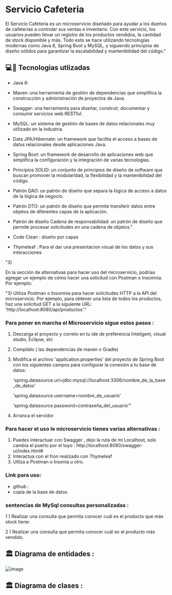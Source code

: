 # Servicio Cafeteria


El Servicio Cafetería es un microservicio diseñado para ayudar a los dueños de cafeterías a controlar sus ventas e inventario. Con este servicio, los usuarios pueden llevar un registro de los productos vendidos, la cantidad de stock disponible y más. Todo esto se hace utilizando tecnologías modernas como Java 8, Spring Boot y MySQL, y siguiendo principios de diseño sólidos para garantizar la escalabilidad y mantenibilidad del código."



## 💻:construction_worker: Tecnologias utlizadas 

- Java 8: 

- Maven: una herramienta de gestión de dependencias que simplifica la construcción y administración de proyectos de Java.

- Swagger: una herramienta para diseñar, construir, documentar y consumir servicios web RESTful.

- MySQL: un sistema de gestión de bases de datos relacionales muy utilizado en la industria.

- Data JPA/Hibernate: un framework que facilita el acceso a bases de datos relacionales desde aplicaciones Java.

- Spring Boot: un framework de desarrollo de aplicaciones web que simplifica la configuración y la integración de varias tecnologías.

- Principios SOLID: un conjunto de principios de diseño de software que buscan promover la modularidad, la flexibilidad y la mantenibilidad del código.

- Patrón DAO: un patrón de diseño que separa la lógica de acceso a datos de la lógica de negocio.

- Patrón DTO: un patrón de diseño que permite transferir datos entre objetos de diferentes capas de la aplicación.

- Patrón de diseño Cadena de responsabilidad: un patrón de diseño que permite procesar solicitudes en una cadena de objetos."

- Code Clean :  diseño por capas 

- Thymeleaf  : Para el dar una presentacion visual de los datos y sus interacciones







"3) 

En la sección de alternativas para hacer uso del microservicio, podrías agregar un ejemplo de cómo hacer una solicitud con Postman o Insomnia. Por ejemplo:

"3) Utiliza Postman o Insomnia para hacer solicitudes HTTP a la API del microservicio. Por ejemplo, para obtener una lista de todos los productos, haz una solicitud GET a la siguiente URL: 'http://localhost:8080/api/productos'."










### Para poner en marcha el Microservicio sigue estos pasos :
 
 1) Descarga el proyecto y correlo en tu ide de preferencia Inteligent, visual studio, Eclipse, etc
 2) Compilalo ( las dependencias de maven o Gradle)
  
 3)  Modifica el archivo 'application.properties' del proyecto de Spring Boot con los siguientes campos para configurar la conexión a tu base de datos:

      'spring.datasource.url=jdbc:mysql://localhost:3306/nombre_de_la_base_de_datos'

      'spring.datasource.username=nombre_de_usuario'

      'spring.datasource.password=contraseña_del_usuario'"

 4) Arranca el servidor 


###  Para hacer el uso le microservicio tienes varias  alternativas :

1) Puedes interactuar con Swagger , dejo la ruta de mi Localhost, solo cambia el puerto por el tuyo : http://localhost:8080/swagger-ui/index.html#
2) Interactua con el fron realizado con Thymeleaf
3) Utliza a Postman o Insonia u otro.



### Link para uso:

- github :  
- copia de la base de datos


### sentencias de MySql consultas personalizadas :

1 ) Realizar una consulta que permita conocer cuál es el producto que más stock tiene: 



2 )  Realizar una consulta que permita conocer cuál es el producto más vendido.




## 🏛 Diagrama de entidades :

![image](https://user-images.githubusercontent.com/50783391/233806447-3d121259-b843-4c9f-8efc-6bdb92b8a263.png)



## 🏛 Diagrama de clases : 



